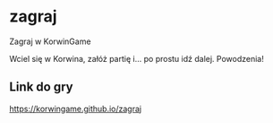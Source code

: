# zagraj
Zagraj w KorwinGame

Wciel się w Korwina, załóż partię i... po prostu idź dalej. Powodzenia!

## Link do gry

https://korwingame.github.io/zagraj
